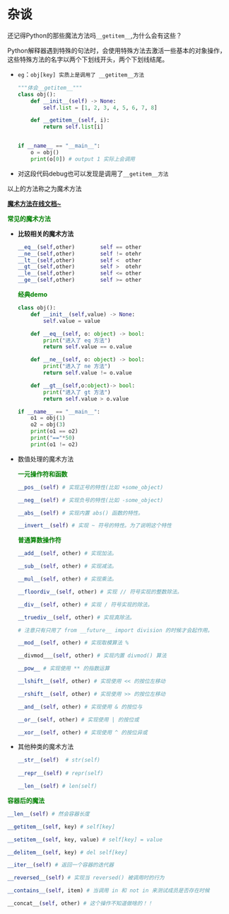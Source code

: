# 杂谈

还记得Python的那些魔法方法吗`__getitem__`,为什么会有这些？

Python解释器遇到特殊的句法时，会使用特殊方法去激活一些基本的对象操作，这些特殊方法的名字以两个下划线开头，两个下划线结尾。

- `eg`：`obj[key] 实质上是调用了 __getitem__方法`

  ```python
  """体会__getitem__"""
  class obj():
      def __init__(self) -> None:
          self.list = [1, 2, 3, 4, 5, 6, 7, 8]
  
      def __getitem__(self, i):
          return self.list[i]
  
  
  if __name__ == "__main__":
      o = obj()
      print(o[0]) # output 1 实际上会调用 
  ```

- 对这段代码debug也可以发现是调用了`__getitem__方法`

以上的方法称之为魔术方法

<a href="https://pycoders-weekly-chinese.readthedocs.io/en/latest/issue6/a-guide-to-pythons-magic-methods.html">**魔术方法在线文档~**</a>

<span style="color:green">**常见的魔术方法**</span>

- **比较相关的魔术方法**

  ```python
  __eq__(self,other)		self == other
  __ne__(self,other)		self != otehr
  __lt__(self,other)		self <  other
  __gt__(self,other)		self >  otehr
  __le__(self,other)		self <= other
  __ge__(self,other)		self >= other
  ```

  <span style="color:green">**经典demo**</span>

  ```python
  class obj():
      def __init__(self,value) -> None:
          self.value = value
  
      def __eq__(self, o: object) -> bool:
          print("进入了 eq 方法")
          return self.value == o.value
  
      def __ne__(self, o: object) -> bool:
          print("进入了 ne 方法")
          return self.value != o.value
  
      def __gt__(self,o:object)-> bool:
          print("进入了 gt 方法")
          return self.value > o.value
  
  if __name__ == "__main__":
      o1 = obj(1)
      o2 = obj(3)
      print(o1 == o2)
      print("=="*50)
      print(o1 != o2)
  ```

- 数值处理的魔术方法

  <span style="color:green">**一元操作符和函数**</span>

  ```python
  __pos__(self) # 实现正号的特性(比如 +some_object)
  
  __neg__(self) # 实现负号的特性(比如 -some_object)
  
  __abs__(self) # 实现内置 abs() 函数的特性。
  
  __invert__(self) # 实现 ~ 符号的特性。为了说明这个特性
  ```

  <span style="color:green">**普通算数操作符**</span>

  ```python
  __add__(self, other) # 实现加法。 
  
  __sub__(self, other) # 实现减法。 
  
  __mul__(self, other) # 实现乘法。 
  
  __floordiv__(self, other) # 实现 // 符号实现的整数除法。
  
  __div__(self, other) # 实现 / 符号实现的除法。 
  
  __truediv__(self, other) # 实现真除法。
  
  # 注意只有只用了 from __future__ import division 的时候才会起作用。
  
  __mod__(self, other) # 实现取模算法 % 
  
  __divmod___(self, other) # 实现内置 divmod() 算法 
  
  __pow__ # 实现使用 ** 的指数运算 
  
  __lshift__(self, other) # 实现使用 << 的按位左移动 
  
  __rshift__(self, other) # 实现使用 >> 的按位左移动
  
  __and__(self, other) # 实现使用 & 的按位与 
  
  __or__(self, other) # 实现使用 | 的按位或 
  
  __xor__(self, other) # 实现使用 ^ 的按位异或
  ```

- 其他种类的魔术方法

  ```python
  __str__(self)  # str(self)
   
  __repr__(self) # repr(self)
  
  __len__(self) # len(self)
  ```

**<span style="color:green">容器后的魔法</span>**

```python
__len__(self) # 然会容器长度

__getitem__(self, key) # self[key] 

__setitem__(self, key, value) # self[key] = value 

__delitem__(self, key) # del self[key]

__iter__(self) # 返回一个容器的迭代器

__reversed__(self) # 实现当 reversed() 被调用时的行为

__contains__(self, item) # 当调用 in 和 not in 来测试成员是否存在时候 

__concat__(self, other) # 这个操作不知道做啥的！！
```

